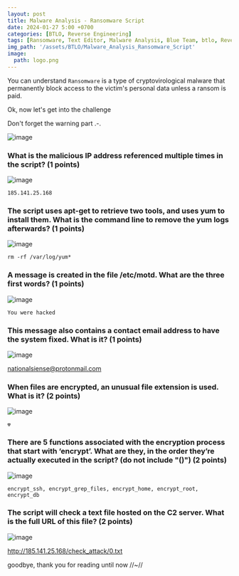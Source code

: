 ```yaml
--- 
layout: post
title: Malware Analysis - Ransomware Script
date: 2024-01-27 5:00 +0700
categories: [BTLO, Reverse Engineering]
tags: [Ransomware, Text Editor, Malware Analysis, Blue Team, btlo, Reverse]     # TAG names should always be lowercase
img_path: '/assets/BTLO/Malware_Analysis_Ransomware_Script'
image: 
  path: logo.png
--- 
```


You can understand `Ransomware` is a type of cryptovirological malware that permanently block access to the victim's personal data unless a ransom is paid.

Ok, now let's get into the challenge

Don't forget the warning part .-.

![image](https://github.com/zs0b/zs0b.github.io/assets/118095276/5b490e45-73f3-4a5a-b544-ce7382165b99)

### What is the malicious IP address referenced multiple times in the script? (1 points)

![image](https://github.com/zs0b/zs0b.github.io/assets/118095276/70f3b012-da49-4984-8569-7dba7e7fcfe0)

`185.141.25.168`

### The script uses apt-get to retrieve two tools, and uses yum to install them. What is the command line to remove the yum logs afterwards? (1 points)

![image](https://github.com/zs0b/zs0b.github.io/assets/118095276/e7e4ed7b-05ed-4309-8841-f61fe7c3dee8)

`rm -rf /var/log/yum*`

### A message is created in the file /etc/motd. What are the three first words? (1 points)

![image](https://github.com/zs0b/zs0b.github.io/assets/118095276/b9bcccf3-c8a4-44e2-83f7-74e04788d8c2)

`You were hacked`

### This message also contains a contact email address to have the system fixed. What is it? (1 points)

![image](https://github.com/zs0b/zs0b.github.io/assets/118095276/4dd8ad92-d64c-4016-afc2-f700c5ee4961)

nationalsiense@protonmail.com

### When files are encrypted, an unusual file extension is used. What is it? (2 points)

![image](https://github.com/zs0b/zs0b.github.io/assets/118095276/bc43a154-6b67-49d5-9513-44b5f98355b7)

`☢` 

### There are 5 functions associated with the encryption process that start with ‘encrypt’. What are they, in the order they’re actually executed in the script? (do not include "()") (2 points)

![image](https://github.com/zs0b/zs0b.github.io/assets/118095276/7a5d58b5-f248-4f5e-bcf5-de64680909e0)

`encrypt_ssh, encrypt_grep_files, encrypt_home, encrypt_root, encrypt_db`

### The script will check a text file hosted on the C2 server. What is the full URL of this file? (2 points)

![image](https://github.com/zs0b/zs0b.github.io/assets/118095276/0e73bc59-3e0f-4a5f-b383-c99823e074aa)

http://185.141.25.168/check_attack/0.txt

goodbye, thank you for reading until now //~//





